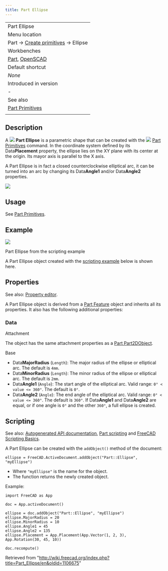 ```yaml
---
title: Part Ellipse
---
```


|                                                                                                |
| ---------------------------------------------------------------------------------------------- |
| Part Ellipse                                                                                   |
| Menu location                                                                                  |
| Part → [Create primitives](/Part_Primitives "Part Primitives") → Ellipse                       |
| Workbenches                                                                                    |
| [Part](/Part_Workbench "Part Workbench"), [OpenSCAD](/OpenSCAD_Workbench "OpenSCAD Workbench") |
| Default shortcut                                                                               |
| _None_                                                                                         |
| Introduced in version                                                                          |
| -                                                                                              |
| See also                                                                                       |
| [Part Primitives](/Part_Primitives "Part Primitives")                                          |
|                                                                                                |

## Description

A ![](/images/Part_Ellipse.svg) **Part Ellipse** is a parametric shape that can be created with the ![](/images/Part_Primitives.svg) [Part Primitives](/Part_Primitives "Part Primitives") command. In the coordinate system defined by its Data**Placement** property, the ellipse lies on the XY plane with its center at the origin. Its mayor axis is parallel to the X axis.

A Part Ellipse is in fact a closed counterclockwise elliptical arc, it can be turned into an arc by changing its Data**Angle1** and/or Data**Angle2** properties.

![](/images/Part_Ellipse_Example.png)

## Usage

See [Part Primitives](/Part_Primitives#Usage "Part Primitives").

## Example

![](/images/Part_Ellipse_Scripting_Example.png)

Part Ellipse from the scripting example

A Part Ellipse object created with the [scripting example](#Scripting) below is shown here.

## Properties

See also: [Property editor](/Property_editor "Property editor").

A Part Ellipse object is derived from a [Part Feature](/Part_Feature "Part Feature") object and inherits all its properties. It also has the following additional properties:

### Data

Attachment

The object has the same attachment properties as a [Part Part2DObject](/Part_Part2DObject#Data "Part Part2DObject").

Base

- Data**MajorRadius** (`Length`): The major radius of the ellipse or elliptical arc. The default is `4mm`.
- Data**MinorRadius** (`Length`): The minor radius of the ellipse or elliptical arc. The default is `2mm`.
- Data**Angle1** (`Angle`): The start angle of the elliptical arc. Valid range: `0° < value <= 360°`. The default is `0°`.
- Data**Angle2** (`Angle`): The end angle of the elliptical arc. Valid range: `0° < value <= 360°`. The default is `360°`. If Data**Angle1** and Data**Angle2** are equal, or if one angle is `0°` and the other `360°`, a full ellipse is created.

## Scripting

See also: [Autogenerated API documentation](https://freecad.github.io/SourceDoc/), [Part scripting](/Part_scripting "Part scripting") and [FreeCAD Scripting Basics](/FreeCAD_Scripting_Basics "FreeCAD Scripting Basics").

A Part Ellipse can be created with the `addObject()` method of the document:

```
ellipse = FreeCAD.ActiveDocument.addObject("Part::Ellipse", "myEllipse")

```

- Where `"myEllipse"` is the name for the object.
- The function returns the newly created object.

Example:

```
import FreeCAD as App

doc = App.activeDocument()

ellipse = doc.addObject("Part::Ellipse", "myEllipse")
ellipse.MajorRadius = 20
ellipse.MinorRadius = 10
ellipse.Angle1 = 45
ellipse.Angle2 = 135
ellipse.Placement = App.Placement(App.Vector(1, 2, 3), App.Rotation(30, 45, 10))

doc.recompute()

```

Retrieved from "<http://wiki.freecad.org/index.php?title=Part_Ellipse/en&oldid=1106675>"
